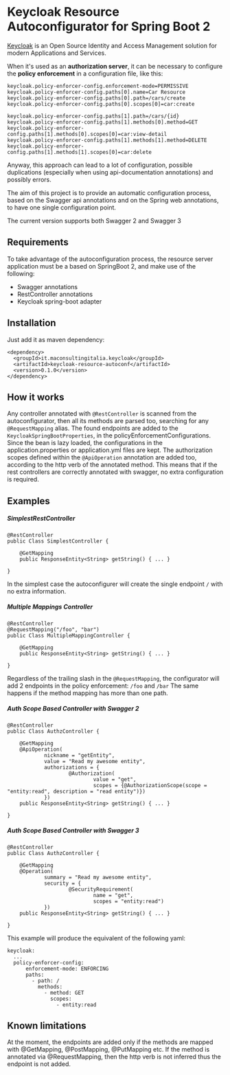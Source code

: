 # Keycloak Resource Autoconfigurator for Spring Boot 2 

[Keycloak](https://www.keycloak.org) is an Open Source Identity and Access Management solution for modern Applications and Services.

When it's used as an **authorization server**, it can be necessary to configure the **policy enforcement** in a configuration file, like this:
```
keycloak.policy-enforcer-config.enforcement-mode=PERMISSIVE
keycloak.policy-enforcer-config.paths[0].name=Car Resource
keycloak.policy-enforcer-config.paths[0].path=/cars/create
keycloak.policy-enforcer-config.paths[0].scopes[0]=car:create

keycloak.policy-enforcer-config.paths[1].path=/cars/{id}
keycloak.policy-enforcer-config.paths[1].methods[0].method=GET
keycloak.policy-enforcer-config.paths[1].methods[0].scopes[0]=car:view-detail
keycloak.policy-enforcer-config.paths[1].methods[1].method=DELETE
keycloak.policy-enforcer-config.paths[1].methods[1].scopes[0]=car:delete
```

Anyway, this approach can lead to a lot of configuration, possible duplications (especially when using api-documentation annotations)
and possibly errors.
  
The aim of this project is to provide an automatic configuration process, based on the Swagger api annotations and on the 
 Spring web annotations, to have one single configuration point.

The current version supports both Swagger 2 and Swagger 3


## Requirements
To take advantage of the autoconfiguration process, the resource server application must be a based on SpringBoot 2, 
and make use of the following:
* Swagger annotations
* RestController annotations
* Keycloak spring-boot adapter

## Installation
Just add it as maven dependency:
```
<dependency>
  <groupId>it.maconsultingitalia.keycloak</groupId>
  <artifactId>keycloak-resource-autoconf</artifactId>
  <version>0.1.0</version>
</dependency>
```

## How it works
Any controller annotated with `@RestController` is scanned from the autoconfigurator, then all its methods are parsed too,
searching for any `@RequestMapping` alias.
The found endpoints are added to the `KeycloakSpringBootProperties`, in the policyEnforcementConfigurations.
Since the bean is lazy loaded, the configurations in the application.properties or application.yml files are kept.
The authorization scopes defined within the `@ApiOperation` annotation are added too, according to the http verb of the 
annotated method. This means that if the rest controllers are correctly annotated with swagger, no extra configuration is required.

## Examples
##### SimplestRestController
```
@RestController
public Class SimplestController {

    @GetMapping
    public ResponseEntity<String> getString() { ... }

}
```
In the simplest case the autoconfigurer will create the single endpoint `/` with no extra information.

##### Multiple Mappings Controller
```
@RestController
@RequestMapping("/foo", "bar")
public Class MultipleMappingController {

    @GetMapping
    public ResponseEntity<String> getString() { ... }

}
```
Regardless of the trailing slash in the `@RequestMapping`, the configurator will add 2 endpoints in the policy enforcement:
`/foo` and `/bar`
The same happens if the method mapping has more than one path.

##### Auth Scope Based Controller with Swagger 2
```
@RestController
public Class AuthzController {

    @GetMapping
    @ApiOperation(
            nickname = "getEntity",
            value = "Read my awesome entity",
            authorizations = {
                    @Authorization(
                            value = "get",
                            scopes = {@AuthorizationScope(scope = "entity:read", description = "read entity")})
            })
    public ResponseEntity<String> getString() { ... }

}
```

##### Auth Scope Based Controller with Swagger 3
```
@RestController
public Class AuthzController {

    @GetMapping
    @Operation(
            summary = "Read my awesome entity",
            security = {
                    @SecurityRequirement(
                            name = "get",
                            scopes = "entity:read")
            })
    public ResponseEntity<String> getString() { ... }

}
```

This example will produce the equivalent of the following yaml:
```
keycloak:
  ...
  policy-enforcer-config:
      enforcement-mode: ENFORCING
      paths:
        - path: /
          methods:
            - method: GET
              scopes:
                - entity:read
```

## Known limitations
At the moment, the endpoints are added only if the methods are mapped with @GetMapping, @PostMapping, @PutMapping etc.
If the method is annotated via @RequestMapping, then the http verb is not inferred thus the endpoint is not added. 
